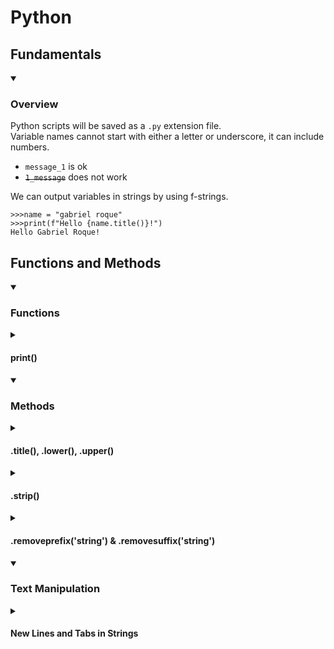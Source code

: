 <h1>Python</h1>

<h2>Fundamentals</h2>
<details open><summary><h3>Overview</h3></summary>
  
  Python scripts will be saved as a `.py` extension file.<br>
  Variable names cannot start with either a letter or underscore, it can include numbers.<br>
  
  - `message_1` is ok
  - <s>`1_message`</s> does not work

We can output variables in strings by using f-strings.

    >>>name = "gabriel roque"
    >>>print(f"Hello {name.title()}!")
    Hello Gabriel Roque!
    
</details>




<h2>Functions and Methods</h2>

<details open><summary><h3>Functions</h3></summary>

  <details><summary><h4>print()</h4></summary>
    
  `print()` is a simple function that prints a provided string or variable of string type.

    >>>variable = "gabriel"
    >>>print("string")
    string
    >>>print(variable)
    gabriel
  </details>

  
</details>




<details open><summary><h3>Methods</h3></summary>

  <details><summary><h4>.title(), .lower(), .upper()</h4></summary>

  Methods used to update case, usually used to normalize input.
  
    >>>'gabriel roque'.title()
    'Gabriel Roque'
    >>>'Gabriel Roque.upper()
    'GABRIEL ROQUE'
    >>>'GABRIEL ROQUE'.lower()
    'gabriel roque'
  </details>
  
  <details><summary><h4>.strip()</h4></summary>

  We can remove white text from strings using the `.strip()` method, we can even target the left or right with the respective `.lstrip()` and `.rstrip()` methods.
  
    >>>' gabriel '.strip()
    'gabriel'
    
  </details>

  <details><summary><h4>.removeprefix('string') & .removesuffix('string')</h4></summary>

  We can remove prefixes from data, common use would be removing the `https://` prefix from a website.<br>
  Alternatively, we can remove a suffix with the same syntax and the `.removesuffix()` method.
  
    >>>'https://google.com'.removeprefix('https://')
    'google.com'
    
  </details>
  
</details>




<details open><summary><h3>Text Manipulation</h3></summary>

  <details><summary><h4>New Lines and Tabs in Strings</summary>

  We can used `\n` to move text to the next line, `\t` to begin with an indent.

    >>>print("Languages\n\tPython\n\tC\n\tJavaScript")
    Languages
        Python
        C
        JavaScript
  </details>
</details>
